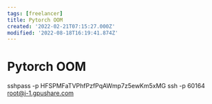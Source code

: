 ```yaml
---
tags: [freelancer]
title: Pytorch OOM
created: '2022-02-21T07:15:27.000Z'
modified: '2022-08-18T16:19:41.874Z'
---
```


# Pytorch OOM

sshpass -p HFSPMFaTVPhfPzfPqAWmp7z5ewKm5xMG ssh -p 60164 root@i-1.gpushare.com
